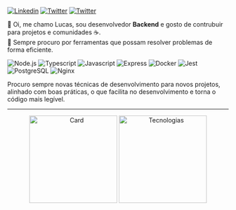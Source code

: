 [![Linkedin][likedin-badge]][linkedin-link] 
[![Twitter][twitter-badge]][twitter-link]
[![Twitter][instagram-badge]][instagram-link]

👋 Oi, me chamo Lucas, sou desenvolvedor **Backend** e gosto de contrubuir para projetos e comunidades ☕.<br>
🌱 Sempre procuro por ferramentas que possam resolver problemas de forma eficiente.

![Node.js][node-dot-js]
![Typescript][typescript]
![Javascript][javascript]
![Express][express]
![Docker][docker]
![Jest][jest]
![PostgreSQL][postgresql]
![Nginx][nginx]

Procuro sempre novas técnicas de desenvolvimento para novos projetos, alinhado com boas práticas, o que facilita no desenvolvimento e torna o código mais legível.

---

<p align="center">
  <img height="200" src="https://github-readme-stats.vercel.app/api?username=DevRadhy&show_icons=true&theme=dracula" alt="Card" />
  <img height="200" src="https://github-readme-stats.vercel.app/api/top-langs/?username=DevRadhy&layout=compact&theme=dracula" alt="Tecnologias" />
</p>


<!-- Bages -->
[github-badge]: https://img.shields.io/badge/-DevRadhy-grey?style=for-the-badge&logo=github&color=7242f5 "Github"
[likedin-badge]: https://img.shields.io/badge/-Lucas%20Jantsch%20Guedes-blue?style=for-the-badge&logo=linkedin&color=7242f5 "Linkedin"
[instagram-badge]: https://img.shields.io/badge/-@Dev.Radhy-grey?style=for-the-badge&logo=instagram&logoColor=ffffff&color=7242f5 "Instagram"
[twitter-badge]: https://img.shields.io/badge/-@Dev__Radhy-grey?style=for-the-badge&logo=twitter&logoColor=ffffff&color=7242f5 "Twitter"

<!-- Tools -->
[docker]: https://user-images.githubusercontent.com/50425715/119236855-fee11700-bb0f-11eb-9d81-803771959948.png "Docker"
[node-dot-js]: https://user-images.githubusercontent.com/50425715/117381164-d3c0bb80-aeb1-11eb-9faa-bb7622919a46.png "Node.js"
[typescript]: https://user-images.githubusercontent.com/50425715/117381166-d4595200-aeb1-11eb-9ebf-6946d40f49ba.png "Typescript"
[javascript]: https://user-images.githubusercontent.com/50425715/117381162-d3282500-aeb1-11eb-97d4-a0cee9161151.png "Javascript"
[express]: https://user-images.githubusercontent.com/50425715/117381158-d28f8e80-aeb1-11eb-82c2-5d9e1520cbbe.png "Express"
[postgresql]: https://user-images.githubusercontent.com/50425715/117381165-d3c0bb80-aeb1-11eb-8e93-82676e0b7db6.png "PostgreSQL"
[jest]: https://user-images.githubusercontent.com/50425715/119237075-677cc380-bb11-11eb-9358-376c6bcd0645.png "Jest"
[github]: https://user-images.githubusercontent.com/50425715/119237437-2edde980-bb13-11eb-9ede-000023d3807c.png "Github"
[nginx]: https://user-images.githubusercontent.com/50425715/119852460-afbb2d80-bee5-11eb-9922-7e399830f833.png "Nginx"

<!-- Links -->
[github-link]: https://github.com/DevRadhy
[linkedin-link]: https://www.linkedin.com/in/lucas-jantsch-guedes/
[instagram-link]: https://www.instagram.com/lucasjguedes_
[twitter-link]: https://twitter.com/Dev_Radhy
[spotify-link]: https://open.spotify.com/user/31i6gzydhylswa4pszmgiml2mvna
[youtubemusic-link]: https://music.youtube.com/channel/UCkgWGGoaukJyfu_zu57hcgw
